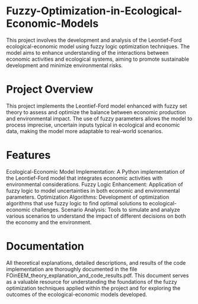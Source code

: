 # Fuzzy-Optimization-in-Ecological-Economic-Models
This project involves the development and analysis of the Leontief-Ford ecological-economic model using fuzzy logic optimization techniques. The model aims to enhance understanding of the interactions between economic activities and ecological systems, aiming to promote sustainable development and minimize environmental risks.
# Project Overview

This project implements the Leontief-Ford model enhanced with fuzzy set theory to assess and optimize the balance between economic production and environmental impact. The use of fuzzy parameters allows the model to process imprecise, uncertain inputs typical in ecological and economic data, making the model more adaptable to real-world scenarios.

# Features

Ecological-Economic Model Implementation: A Python implementation of the Leontief-Ford model that integrates economic activities with environmental considerations.
Fuzzy Logic Enhancement: Application of fuzzy logic to model uncertainties in both economic and environmental parameters.
Optimization Algorithms: Development of optimization algorithms that use fuzzy logic to find optimal solutions to ecological-economic challenges.
Scenario Analysis: Tools to simulate and analyze various scenarios to understand the impact of different decisions on both the economy and the environment.

# Documentation

All theoretical explanations, detailed descriptions, and results of the code implementation are thoroughly documented in the file FOinEEM_theory_explanation_and_code_results.pdf. This document serves as a valuable resource for understanding the foundations of the fuzzy optimization techniques applied within the project and for exploring the outcomes of the ecological-economic models developed.
